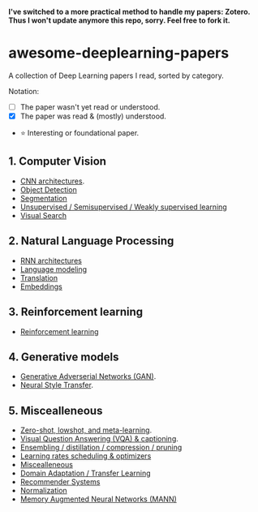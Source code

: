 **I've switched to a more practical method to handle my papers: Zotero.
Thus I won't update anymore this repo, sorry. Feel free to fork it.**


# awesome-deeplearning-papers
A collection of Deep Learning papers I read, sorted by category.

Notation:

- [ ] The paper wasn't yet read or understood.
- [X] The paper was read & (mostly) understood.
- :star: Interesting or foundational paper.

## 1. Computer Vision

- [CNN architectures](categories/cnn_archi.md).
- [Object Detection](categories/object_detection.md)
- [Segmentation](categories/segmentation.md)
- [Unsupervised / Semisupervised / Weakly supervised learning](categories/semisupervised.md)
- [Visual Search](categories/visual_search.md)

## 2. Natural Language Processing

- [RNN architectures](categories/rnn.md)
- [Language modeling](categories/language_modeling.md)
- [Translation](categories/translation.md)
- [Embeddings](categories/embeddings.md)

## 3. Reinforcement learning

- [Reinforcement learning](categories/rl.md)

## 4. Generative models

- [Generative Adverserial Networks (GAN)](categories/gan.md).
- [Neural Style Transfer](categories/style_transfer.md).

## 5. Miscealleneous

- [Zero-shot, lowshot, and meta-learning](categories/low_shot.md).
- [Visual Question Answering (VQA) & captioning](categories/vqa.md).
- [Ensembling / distillation / compression / pruning](categories/ensembling.md)
- [Learning rates scheduling & optimizers](categories/optimizers.md)
- [Miscealleneous](categories/misc.md)
- [Domain Adaptation / Transfer Learning](categories/domain_adaptation.md)
- [Recommender Systems](categories/recsys.md)
- [Normalization](categories/normalization.md)
- [Memory Augmented Neural Networks (MANN)](categories/memory_augmented_nn.md)